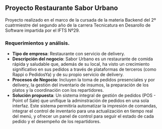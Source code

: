 ## Proyecto Restaurante Sabor Urbano

Proyecto realizado en el marco de la cursada de la materia Backend del 2º cuatrmiestre del segundo año de la carrera 
Tecnicatura en Desarollo de Software impartida por el IFTS Nº29.

### Requerimientos y análisis.

- **Tipo de empresa**: Restaurante con servicio de delivery.
- **Descripción del negocio**: Sabor Urbano es un restaurante de comida rápida y saludable
que, además de su local, ha visto un crecimiento significativo en sus pedidos a través de
plataformas de terceros (como Rappi o PedidosYa) y de su propio servicio de delivery.
- **Procesos de Negocio**: Incluyen la toma de pedidos presenciales y por delivery, la gestión
del inventario de insumos, la preparación de los platos y la coordinación con los repartidores.
- **Solución propuesta**: Un sistema integral de gestión de pedidos (POS - Point of Sale) que
unifique la adminstración de pedidos en una sola interfaz. Este sistema permitiría
automatizar la impresión de comandas, integrar el control de inventario para una
actualización en tiempo real del menú, y ofrecer un panel de control para seguir el estado de
cada pedido y el desempeño de los repartidores.


